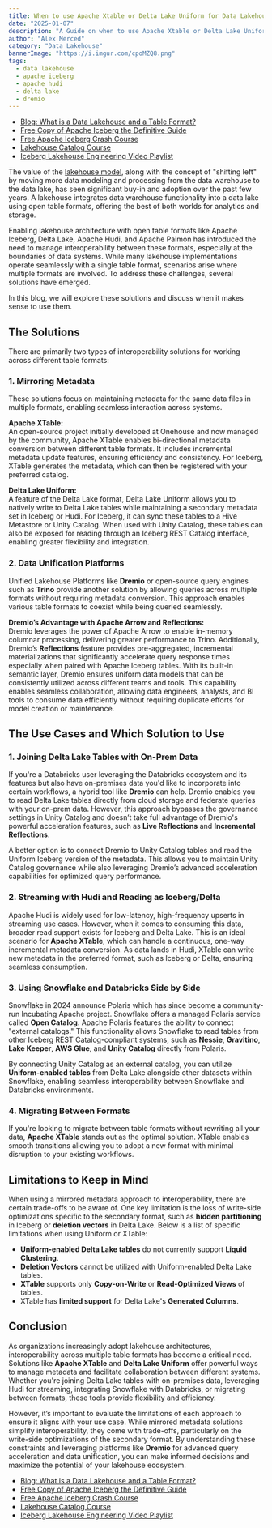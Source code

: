 ```yaml
---
title: When to use Apache Xtable or Delta Lake Uniform for Data Lakehouse Interoperability
date: "2025-01-07"
description: "A Guide on when to use Apache Xtable or Delta Lake Uniform for Data Lakehouse Interoperability"
author: "Alex Merced"
category: "Data Lakehouse"
bannerImage: "https://i.imgur.com/cpoMZQ8.png"
tags:
  - data lakehouse
  - apache iceberg
  - apache hudi
  - delta lake
  - dremio
---
```


- [Blog: What is a Data Lakehouse and a Table Format?](https://www.dremio.com/blog/apache-iceberg-crash-course-what-is-a-data-lakehouse-and-a-table-format/?utm_source=ev_external_blog&utm_medium=influencer&utm_campaign=xtable-uniform&utm_content=alexmerced&utm_term=external_blog)
- [Free Copy of Apache Iceberg the Definitive Guide](https://hello.dremio.com/wp-apache-iceberg-the-definitive-guide-reg.html?utm_source=ev_external_blog&utm_medium=influencer&utm_campaign=xtable-uniform&utm_content=alexmerced&utm_term=external_blog)
- [Free Apache Iceberg Crash Course](https://hello.dremio.com/webcast-an-apache-iceberg-lakehouse-crash-course-reg.html?utm_source=ev_external_blog&utm_medium=influencer&utm_campaign=xtable-uniform&utm_content=alexmerced&utm_term=external_blog)
- [Lakehouse Catalog Course](https://hello.dremio.com/webcast-an-in-depth-exploration-on-the-world-of-data-lakehouse-catalogs-reg.html?utm_source=ev_external_blog&utm_medium=influencer&utm_campaign=xtable-uniform&utm_content=alexmerced&utm_term=external_blog)
- [Iceberg Lakehouse Engineering Video Playlist](https://www.youtube.com/watch?v=SIriNcVIGJQ&list=PLsLAVBjQJO0p0Yq1fLkoHvt2lEJj5pcYe)


The value of the [lakehouse model](https://www.datalakehousehub.com), along with the concept of "shifting left" by moving more data modeling and processing from the data warehouse to the data lake, has seen significant buy-in and adoption over the past few years. A lakehouse integrates data warehouse functionality into a data lake using open table formats, offering the best of both worlds for analytics and storage. 

Enabling lakehouse architecture with open table formats like Apache Iceberg, Delta Lake, Apache Hudi, and Apache Paimon has introduced the need to manage interoperability between these formats, especially at the boundaries of data systems. While many lakehouse implementations operate seamlessly with a single table format, scenarios arise where multiple formats are involved. To address these challenges, several solutions have emerged.

In this blog, we will explore these solutions and discuss when it makes sense to use them.

## The Solutions

There are primarily two types of interoperability solutions for working across different table formats:

### 1. Mirroring Metadata

These solutions focus on maintaining metadata for the same data files in multiple formats, enabling seamless interaction across systems.

**Apache XTable:**  
An open-source project initially developed at Onehouse and now managed by the community, Apache XTable enables bi-directional metadata conversion between different table formats. It includes incremental metadata update features, ensuring efficiency and consistency. For Iceberg, XTable generates the metadata, which can then be registered with your preferred catalog.

**Delta Lake Uniform:**  
A feature of the Delta Lake format, Delta Lake Uniform allows you to natively write to Delta Lake tables while maintaining a secondary metadata set in Iceberg or Hudi. For Iceberg, it can sync these tables to a Hive Metastore or Unity Catalog. When used with Unity Catalog, these tables can also be exposed for reading through an Iceberg REST Catalog interface, enabling greater flexibility and integration.

### 2. Data Unification Platforms

Unified Lakehouse Platforms like **Dremio** or open-source query engines such as **Trino** provide another solution by allowing queries across multiple formats without requiring metadata conversion. This approach enables various table formats to coexist while being queried seamlessly.

**Dremio’s Advantage with Apache Arrow and Reflections:**  
Dremio leverages the power of Apache Arrow to enable in-memory columnar processing, delivering greater performance to Trino. Additionally, Dremio’s **Reflections** feature provides pre-aggregated, incremental materializations that significantly accelerate query response times especially when paired with Apache Iceberg tables. With its built-in semantic layer, Dremio ensures uniform data models that can be consistently utilized across different teams and tools. This capability enables seamless collaboration, allowing data engineers, analysts, and BI tools to consume data efficiently without requiring duplicate efforts for model creation or maintenance.

## The Use Cases and Which Solution to Use

### 1. Joining Delta Lake Tables with On-Prem Data

If you're a Databricks user leveraging the Databricks ecosystem and its features but also have on-premises data you'd like to incorporate into certain workflows, a hybrid tool like **Dremio** can help. Dremio enables you to read Delta Lake tables directly from cloud storage and federate queries with your on-prem data. However, this approach bypasses the governance settings in Unity Catalog and doesn’t take full advantage of Dremio's powerful acceleration features, such as **Live Reflections** and **Incremental Reflections**. 

A better option is to connect Dremio to Unity Catalog tables and read the Uniform Iceberg version of the metadata. This allows you to maintain Unity Catalog governance while also leveraging Dremio’s advanced acceleration capabilities for optimized query performance.

### 2. Streaming with Hudi and Reading as Iceberg/Delta

Apache Hudi is widely used for low-latency, high-frequency upserts in streaming use cases. However, when it comes to consuming this data, broader read support exists for Iceberg and Delta Lake. This is an ideal scenario for **Apache XTable**, which can handle a continuous, one-way incremental metadata conversion. As data lands in Hudi, XTable can write new metadata in the preferred format, such as Iceberg or Delta, ensuring seamless consumption.

### 3. Using Snowflake and Databricks Side by Side

Snowflake in 2024 announce Polaris which has since become a community-run Incubating Apache project. Snowflake offers a managed Polaris service called **Open Catalog**. Apache Polaris features the ability to connect "external catalogs." This functionality allows Snowflake to read tables from other Iceberg REST Catalog-compliant systems, such as **Nessie**, **Gravitino**, **Lake Keeper**, **AWS Glue**, and **Unity Catalog** directly from Polaris. 

By connecting Unity Catalog as an external catalog, you can utilize **Uniform-enabled tables** from Delta Lake alongside other datasets within Snowflake, enabling seamless interoperability between Snowflake and Databricks environments.

### 4. Migrating Between Formats

If you're looking to migrate between table formats without rewriting all your data, **Apache XTable** stands out as the optimal solution. XTable enables smooth transitions allowing you to adopt a new format with minimal disruption to your existing workflows.

## Limitations to Keep in Mind

When using a mirrored metadata approach to interoperability, there are certain trade-offs to be aware of. One key limitation is the loss of write-side optimizations specific to the secondary format, such as **hidden partitioning** in Iceberg or **deletion vectors** in Delta Lake. Below is a list of specific limitations when using Uniform or XTable:

- **Uniform-enabled Delta Lake tables** do not currently support **Liquid Clustering**.
- **Deletion Vectors** cannot be utilized with Uniform-enabled Delta Lake tables.
- **XTable** supports only **Copy-on-Write** or **Read-Optimized Views** of tables.
- XTable has **limited support** for Delta Lake's **Generated Columns**.

## Conclusion

As organizations increasingly adopt lakehouse architectures, interoperability across multiple table formats has become a critical need. Solutions like **Apache XTable** and **Delta Lake Uniform** offer powerful ways to manage metadata and facilitate collaboration between different systems. Whether you're joining Delta Lake tables with on-premises data, leveraging Hudi for streaming, integrating Snowflake with Databricks, or migrating between formats, these tools provide flexibility and efficiency.

However, it’s important to evaluate the limitations of each approach to ensure it aligns with your use case. While mirrored metadata solutions simplify interoperability, they come with trade-offs, particularly on the write-side optimizations of the secondary format. By understanding these constraints and leveraging platforms like **Dremio** for advanced query acceleration and data unification, you can make informed decisions and maximize the potential of your lakehouse ecosystem.

- [Blog: What is a Data Lakehouse and a Table Format?](https://www.dremio.com/blog/apache-iceberg-crash-course-what-is-a-data-lakehouse-and-a-table-format/?utm_source=ev_external_blog&utm_medium=influencer&utm_campaign=xtable-uniform&utm_content=alexmerced&utm_term=external_blog)
- [Free Copy of Apache Iceberg the Definitive Guide](https://hello.dremio.com/wp-apache-iceberg-the-definitive-guide-reg.html?utm_source=ev_external_blog&utm_medium=influencer&utm_campaign=xtable-uniform&utm_content=alexmerced&utm_term=external_blog)
- [Free Apache Iceberg Crash Course](https://hello.dremio.com/webcast-an-apache-iceberg-lakehouse-crash-course-reg.html?utm_source=ev_external_blog&utm_medium=influencer&utm_campaign=xtable-uniform&utm_content=alexmerced&utm_term=external_blog)
- [Lakehouse Catalog Course](https://hello.dremio.com/webcast-an-in-depth-exploration-on-the-world-of-data-lakehouse-catalogs-reg.html?utm_source=ev_external_blog&utm_medium=influencer&utm_campaign=xtable-uniform&utm_content=alexmerced&utm_term=external_blog)
- [Iceberg Lakehouse Engineering Video Playlist](https://www.youtube.com/watch?v=SIriNcVIGJQ&list=PLsLAVBjQJO0p0Yq1fLkoHvt2lEJj5pcYe)
